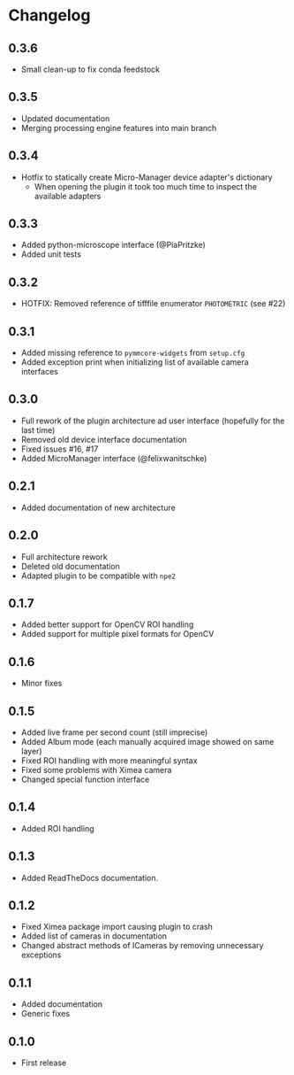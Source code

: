 # Changelog

## 0.3.6

- Small clean-up to fix conda feedstock

## 0.3.5

- Updated documentation
- Merging processing engine features into main branch

## 0.3.4

- Hotfix to statically create Micro-Manager device adapter's dictionary
  - When opening the plugin it took too much time to inspect the available adapters

## 0.3.3

- Added python-microscope interface (@PiaPritzke)
- Added unit tests

## 0.3.2

- HOTFIX: Removed reference of tifffile enumerator `PHOTOMETRIC` (see #22)

## 0.3.1

- Added missing reference to `pymmcore-widgets` from `setup.cfg`
- Added exception print when initializing list of available camera interfaces

## 0.3.0

- Full rework of the plugin architecture ad user interface (hopefully for the last time)
- Removed old device interface documentation
- Fixed issues #16, #17
- Added MicroManager interface (@felixwanitschke)

## 0.2.1

- Added documentation of new architecture

## 0.2.0

- Full architecture rework
- Deleted old documentation
- Adapted plugin to be compatible with `npe2`

## 0.1.7

- Added better support for OpenCV ROI handling
- Added support for multiple pixel formats for OpenCV

## 0.1.6

- Minor fixes

## 0.1.5

- Added live frame per second count (still imprecise)
- Added Album mode (each manually acquired image showed on same layer)
- Fixed ROI handling with more meaningful syntax
- Fixed some problems with Ximea camera
- Changed special function interface

## 0.1.4

- Added ROI handling

## 0.1.3

- Added ReadTheDocs documentation.

## 0.1.2

- Fixed Ximea package import causing plugin to crash
- Added list of cameras in documentation
- Changed abstract methods of ICameras by removing unnecessary exceptions

## 0.1.1

- Added documentation
- Generic fixes

## 0.1.0

- First release